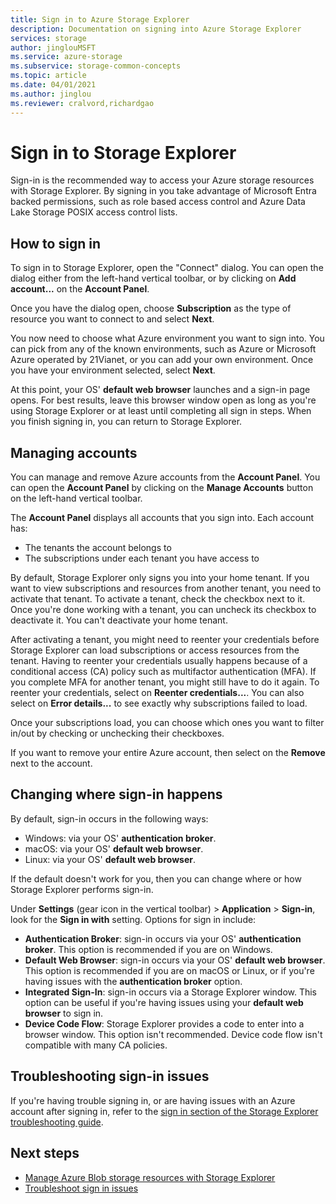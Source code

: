 ```yaml
---
title: Sign in to Azure Storage Explorer
description: Documentation on signing into Azure Storage Explorer
services: storage
author: jinglouMSFT
ms.service: azure-storage
ms.subservice: storage-common-concepts
ms.topic: article
ms.date: 04/01/2021
ms.author: jinglou
ms.reviewer: cralvord,richardgao
---
```


# Sign in to Storage Explorer

Sign-in is the recommended way to access your Azure storage resources with Storage Explorer. By signing in you take advantage of Microsoft Entra backed permissions, such as role based access control and Azure Data Lake Storage POSIX access control lists.

## How to sign in

To sign in to Storage Explorer, open the "Connect" dialog. You can open the dialog either from the left-hand vertical toolbar, or by clicking on **Add account...** on the **Account Panel**.

Once you have the dialog open, choose **Subscription** as the type of resource you want to connect to and select **Next**.

You now need to choose what Azure environment you want to sign into. You can pick from any of the known environments, such as Azure or Microsoft Azure operated by 21Vianet, or you can add your own environment. Once you have your environment selected, select **Next**.

At this point, your OS' **default web browser** launches and a sign-in page opens. For best results, leave this browser window open as long as you're using Storage Explorer or at least until completing all sign in steps. When you finish signing in, you can return to Storage Explorer.

## Managing accounts

You can manage and remove Azure accounts from the **Account Panel**. You can open the **Account Panel** by clicking on the **Manage Accounts** button on the left-hand vertical toolbar.

The **Account Panel** displays all accounts that you sign into. Each account has:
- The tenants the account belongs to
- The subscriptions under each tenant you have access to

By default, Storage Explorer only signs you into your home tenant. If you want to view subscriptions and resources from another tenant, you need to activate that tenant. To activate a tenant, check the checkbox next to it. Once you're done working with a tenant, you can uncheck its checkbox to deactivate it. You can't deactivate your home tenant.

After activating a tenant, you might need to reenter your credentials before Storage Explorer can load subscriptions or access resources from the tenant. Having to reenter your credentials usually happens because of a conditional access (CA) policy such as multifactor authentication (MFA). If you complete MFA for another tenant, you might still have to do it again. To reenter your credentials, select on **Reenter credentials...**. You can also select on **Error details...** to see exactly why subscriptions failed to load.

Once your subscriptions load, you can choose which ones you want to filter in/out by checking or unchecking their checkboxes.

If you want to remove your entire Azure account, then select on the **Remove** next to the account.

## Changing where sign-in happens

By default, sign-in occurs in the following ways:

- Windows: via your OS' **authentication broker**.
- macOS: via your OS' **default web browser**.
- Linux: via your OS' **default web browser**.

If the default doesn't work for you, then you can change where or how Storage Explorer performs sign-in.

Under **Settings** (gear icon in the vertical toolbar) > **Application** > **Sign-in**, look for the **Sign in with** setting. Options for sign in include:
- **Authentication Broker**: sign-in occurs via your OS' **authentication broker**. This option is recommended if you are on Windows.
- **Default Web Browser**: sign-in occurs via your OS' **default web browser**. This option is recommended if you are on macOS or Linux, or if you're having issues with the **authentication broker** option.
- **Integrated Sign-In**: sign-in occurs via a Storage Explorer window. This option can be useful if you're having issues using your **default web browser** to sign in.
- **Device Code Flow**: Storage Explorer provides a code to enter into a browser window. This option isn't recommended. Device code flow isn't compatible with many CA policies.

## Troubleshooting sign-in issues

If you're having trouble signing in, or are having issues with an Azure account after signing in, refer to the [sign in section of the Storage Explorer troubleshooting guide](./storage-explorer-troubleshooting.md#sign-in-issues).

## Next steps

- [Manage Azure Blob storage resources with Storage Explorer](../../vs-azure-tools-storage-explorer-blobs.md)
- [Troubleshoot sign in issues](./storage-explorer-troubleshooting.md#sign-in-issues)

